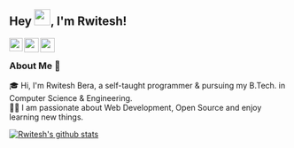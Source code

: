## Hey <img src="https://github.com/TheDudeThatCode/TheDudeThatCode/blob/master/Assets/Hi.gif" width="29px">, I'm Rwitesh!

<a href="https://www.linkedin.com/in/rwitesh-bera/">
  <img align="left" width="24px" src="https://raw.githubusercontent.com/TheDudeThatCode/TheDudeThatCode/db8f1cbd38ac0ae2a08f36f961096dbd59a02393/Assets/Linkedin.svg"  />
</a>
<a href="https://twitter.com/RwiteshBera">
  <img align="left" width="26px" src="https://raw.githubusercontent.com/TheDudeThatCode/TheDudeThatCode/db8f1cbd38ac0ae2a08f36f961096dbd59a02393/Assets/Twitter.svg" />
</a>
<a href="mailto:rwiteshbera@gmail.com">
  <img align="left" width="26px" src="https://raw.githubusercontent.com/TheDudeThatCode/TheDudeThatCode/db8f1cbd38ac0ae2a08f36f961096dbd59a02393/Assets/Gmail.svg" />
</a>

<br /> 

### About Me 🚀
🎓 Hi, I'm Rwitesh Bera, a self-taught programmer & pursuing my B.Tech. in Computer Science & Engineering.</br>
👨‍💻 I am passionate about Web Development, Open Source and enjoy learning new things. </br>

<a href="https://github.com/rwiteshbera/rwiteshbera">
  <img align="center" src="https://github-readme-stats.vercel.app/api?username=rwiteshbera&show_icons=true&include_all_commits=true&theme=great-gatsby" alt="Rwitesh's github stats" />
</a>

